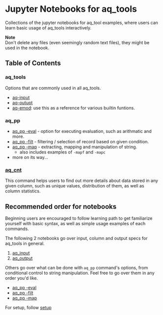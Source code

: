 # Jupyter Notebooks for aq_tools

Collections of the jupyter notebooks for aq_tool examples, where users can learn basic usage of aq_tools interactively.


**Note**<br>
Don't delete any files (even seemingly random text files), they might be used in the notebook.

## Table of Contents
### aq_tools
Options that are commonly used in all aq_tools.
- [aq-input](aq_input.ipynb)
- [aq-outupt](aq_output.ipynb)
- [aq-emod](aq-emod.ipynb): use this as a reference for various builtin funtions.

### aq_pp
- [aq_pp -eval](aq_pp%20-eval.ipynb) - option for executing evaluation, such as arithmatic and more.
- [aq_pp -filt](aq_pp%20-filt.ipynb) - filtering / selection of record based on given condition.
- [aq_pp -map](aq_pp%20-map.ipynb) - extracting, mapping and manipulation of string.
	* also includes examples of `-mapf` and `-mapc`
- more on its way...

### [aq_cnt](aq_cnt.ipynb)
This command helps users to find out more details about data stored in any given column, such as unique values, distribution of them, as well as column statistics.

## Recommended order for notebooks
Beginning users are encouraged to follow learning path to get familiarize yourself with basic syntax, as well as simple usage examples of each commands.

The following 2 notebooks go over input, column and output specs for aq_tools in general.
1. [aq_input](aq_input.ipynb)
2. [aq_output](aq_output.ipynb)

Others go over what can be done with `aq_pp` command's options, from conditional control to string manipulation. Feel free to go over them in any order you'd like.
- [aq_pp -eval](aq_pp%20-eval.ipynb)
- [aq_pp -filt](aq_pp%20-filt.ipynb)
- [aq_pp -map](aq_pp%20-map.ipynb)


For setup, follow [setup](setup.md)
